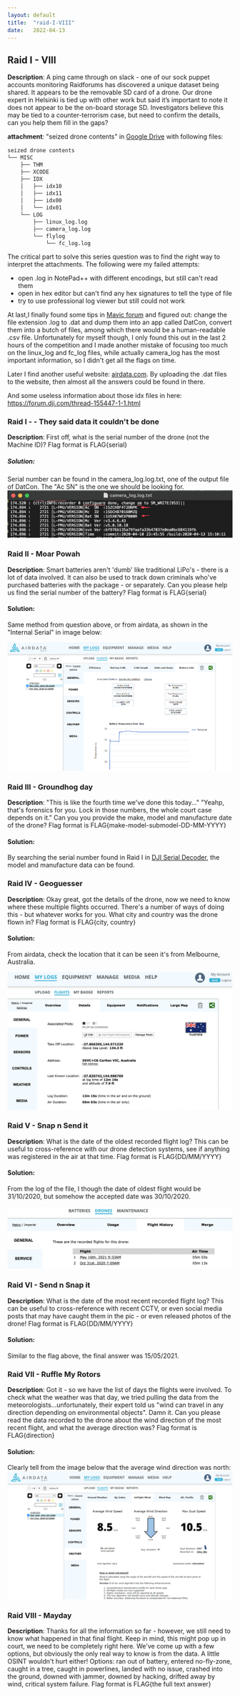 ```yaml
---
layout: default
title:  "raid-I-VIII"
date:   2022-04-13
---
```


## Raid I - VIII

**Description**: A ping came through on slack - one of our sock puppet accounts monitoring Raidforums has discovered a unique dataset being shared. It appears to be the removable SD card of a drone. Our drone expert in Helsinki is tied up with other work but said it’s important to note it does not appear to be the on-board storage SD. Investigators believe this may be tied to a counter-terrorism case, but need to confirm the details, can you help them fill in the gaps? 

**attachment**: "seized drone contents" in [Google Drive](https://drive.google.com/drive/folders/1_f0PLreUcap2YW33Yfmi_Hj1cVyd9u6w?usp=sharing) with following files:

```
seized drone contents
└── MISC
    ├── THM
    ├── XCODE
    ├── IDX
    │   ├── idx10
    │   ├── idx11
    │   ├── idx00
    │   └── idx01
    └── LOG
        ├── linux_log.log
        ├── camera_log.log
        └── flylog
            └── fc_log.log
```

The critical part to solve this series question was to find the right way to interpret the attachments. The following were my failed attempts:
- open .log in NotePad++ with different encodings, but still can't read them
- open in hex editor but can't find any hex signatures to tell the type of file
- try to use professional log viewer but still could not work

At last,I finally found some tips in [Mavic forum](https://mavicpilots.com/threads/logs-inside-the-sd-card-i-want-to-know.91756/) and figured out: change the file extension .log to .dat and dump them into an app called DatCon, convert them into a butch of files, among which there would be a  human-readable .csv file. Unfortunately for myself though, I only found this out in the last 2 hours of the competition and I made another mistake of focusing too much on the linux_log and fc_log files, while actually camera_log has the most important information, so I didn't get all the flags on time.

Later I find another useful website: [airdata.com](https://airdata.com). By uploading the .dat files to the website, then almost all the answers could be found in there.

And some useless information about those idx files in here: https://forum.dji.com/thread-155447-1-1.html


### Raid I - - They said data it couldn't be done

**Description**: First off, what is the serial number of the drone (not the Machine ID)? Flag format is FLAG{serial}

##### Solution:

Serial number can be found in the camera_log.log.txt, one of the output file of DatCon. The "Ac SN" is the one we should be looking for.
![airdata-sn](/assets/airdata-sn.png)


### Raid II - Moar Powah

**Description**: Smart batteries aren't 'dumb' like traditional LiPo's - there is a lot of data involved. It can also be used to track down criminals who've purchased batteries with the package - or separately. Can you please help us find the serial number of the battery? Flag format is FLAG{serial}

#### Solution:

Same method from question above, or from airdata, as shown in the "Internal Serial" in image below:

![airdata-battery](/assets/Airdata-battery.png)


### Raid III - Groundhog day

**Description**: "This is like the fourth time we've done this today..." "Yeahp, that's forensics for you. Lock in those numbers, the whole court case depends on it." Can you you provide the make, model and manufacture date of the drone? Flag format is FLAG{make-model-submodel-DD-MM-YYYY}

#### Solution:

By searching the serial number found in Raid I in [DJI Serial Decoder](http://tools.retroroms.info/), the model and manufacture data can be found.


### Raid IV - Geoguesser

**Description**: Okay great, got the details of the drone, now we need to know where these multiple flights occurred. There's a number of ways of doing this - but whatever works for you. What city and country was the drone flown in? Flag format is FLAG{city, country}

#### Solution:

From airdata, check the location that it can be seen it's from Melbourne, Australia.

![airdata-location](/assets/airdata-location.png)

### Raid V - Snap n Send it

**Description**: What is the date of the oldest recorded flight log? This can be useful to cross-reference with our drone detection systems, see if anything was registered in the air at that time. Flag format is FLAG{DD/MM/YYYY}

#### Solution:

From the log of the file, I though the date of oldest flight would be 31/10/2020, but somehow the accepted date was 30/10/2020.

![airdata-history](/assets/airdata-history.png)


### Raid VI - Send n Snap it

**Description**: What is the date of the most recent recorded flight log? This can be useful to cross-reference with recent CCTV, or even social media posts that may have caught them in the pic - or even released photos of the drone! Flag format is FLAG{DD/MM/YYYY}

#### Solution:

Similar to the flag above, the final answer was 15/05/2021.


### Raid VII - Ruffle My Rotors

**Description**: Got it - so we have the list of days the flights were involved. To check what the weather was that day, we tried pulling the data from the meteorologists...unfortunately, their expert told us "wind can travel in any direction depending on environmental objects". Damn it. Can you please read the data recorded to the drone about the wind direction of the most recent flight, and what the average direction was? Flag format is FLAG{direction}

#### Solution:

Clearly tell from the image below that the average wind direction was north:
![airdata-wind](/assets/Airdata-wind.png)

### Raid VIII - Mayday

**Description**: Thanks for all the information so far - however, we still need to know what happened in that final flight. Keep in mind, this might pop up in court, we need to be completely right here. We've come up with a few options, but obviously the only real way to know is from the data. A little OSINT wouldn't hurt either! Options: ran out of battery, entered no-fly-zone, caught in a tree, caught in powerlines, landed with no issue, crashed into the ground, downed with jammer, downed by hacking, drifted away by wind, critical system failure. Flag format is FLAG{the full text answer}

